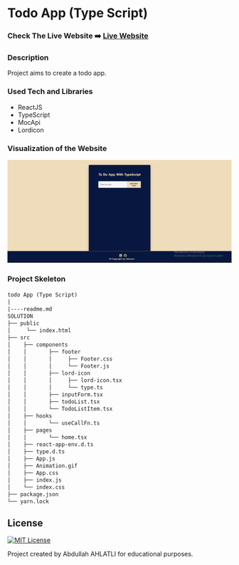 # Todo App (Type Script)

### Check The Live Website ➡️ [Live Website](https://sekunev-todo-app.netlify.app/)

### Description

Project aims to create a todo app.

### Used Tech and Libraries

- ReactJS
- TypeScript
- MocApi
- Lordicon

### Visualization of the Website

![image](https://github.com/Sekunev/todoapp_typescript/blob/main/Animation.gif)

### Project Skeleton

```
todo App (Type Script)
|
|----readme.md
SOLUTION
├── public
│     └── index.html
├── src
│    ├── components
│    │       ├── footer
│    │       │     ├── Footer.css
│    │       │     └── Footer.js
│    │       ├── lord-icon
│    │       │     ├── lord-icon.tsx
│    │       │     └── type.ts
│    │       ├── inputForm.tsx
│    │       ├── todoList.tsx
│    │       └── TodoListItem.tsx
│    ├── hooks
│    │       └── useCallFn.ts
│    ├── pages
│    │       └── home.tsx
│    ├── react-app-env.d.ts
│    ├── type.d.ts
│    ├── App.js
│    ├── Animation.gif
│    ├── App.css
│    ├── index.js
│    └── index.css
├── package.json
└── yarn.lock
```

## License

[![MIT License](https://img.shields.io/badge/License-MIT-green.svg)](https://choosealicense.com/licenses/mit/)

Project created by Abdullah AHLATLI for educational purposes.
